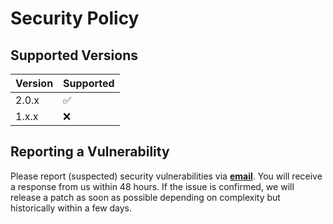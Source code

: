 # Security Policy

## Supported Versions

| Version | Supported          |
| ------- | ------------------ |
| 2.0.x   | :white_check_mark: |
| 1.x.x   | :x:                |

## Reporting a Vulnerability

Please report (suspected) security vulnerabilities via **[email](mailto:oliver.mrakovics@gmail.com)**. You will receive a response from us within 48 hours. If the issue is confirmed, we will release a patch as soon as possible depending on complexity but historically within a few days.
